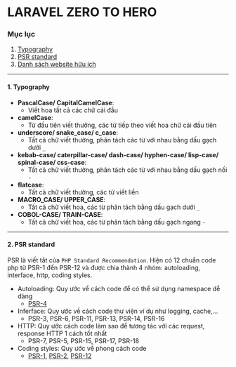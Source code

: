 # LARAVEL ZERO TO HERO

### Mục lục
1. [Typography](#typo)
2. [PSR standard](#psr)
3. [Danh sách website hữu ích](./sites/readme.md)


___
#### 1. Typography <a name="typo"/>
- **PascalCase/ CapitalCamelCase**: 
  + Viết hoa tất cả các chữ cái đầu
- **camelCase**: 
  + Từ đầu tiên viết thường, các từ tiếp theo viết hoa chữ cái đầu tiên
- **underscore/ snake_case/ c_case**: 
  + Tất cả chữ viết thường, phân tách các từ với nhau bằng dấu gạch dưới `_`
- **kebab-case/ caterpillar-case/ dash-case/ hyphen-case/ lisp-case/ spinal-case/ css-case**:
  + Tất cả chữ viết thường, phân tách các từ với nhau bằng dấu gạch nối `-`
- **flatcase**: 
  + Tất cả chữ viết thường, các từ viết liền
- **MACRO_CASE/ UPPER_CASE**: 
  + Tất cả chữ viết hoa, các từ phân tách bằng dấu gạch dưới `_`
- **COBOL-CASE/ TRAIN-CASE**: 
  + Tất cả chữ viết hoa, các từ phân tách bằng dấu gạch ngang `-`

___
#### 2. PSR standard <a name="psr"/>
 PSR là viết tắt của `PHP Standard Recommendation`. Hiện có 12 chuẩn code php từ PSR-1 đến PSR-12 và được chia thành 4 nhóm: autoloading, interface, http, coding styles.

- Autoloading: Quy ước về cách code để có thể sử dụng namespace dễ dàng
  + [PSR-4](./psr/psr-4.md)
- Inferface: Quy ước về cách code thư viện ví dụ như logging, cache,...
  + PSR-3, PSR-6, PSR-11, PSR-13, PSR-14, PSR-16
- HTTP: Quy ước cách code làm sao để tương tác với các request, response HTTP 1 cách tốt nhất
  + PSR-7, PSR-5, PSR-15, PSR-17, PSR-18
- Coding styles: Quy ước về phong cách code
  + [PSR-1](./psr/psr-1.md), [PSR-2](./psr/psr-2.md), [PSR-12](./psr/psr-12.md)

